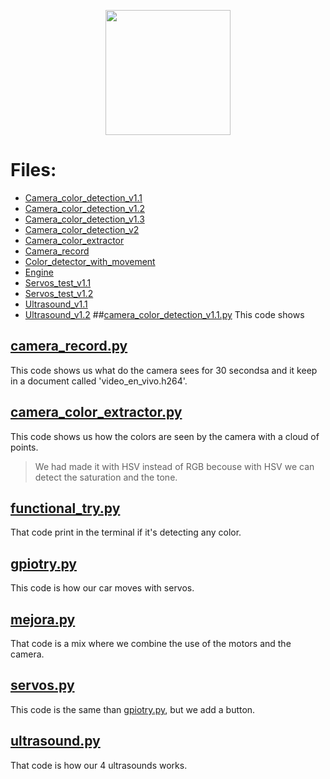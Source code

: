 <p align="center">
  <img width="200" height="200" Src="https://github.com/Ploirad/WRO-2024-ArduMASTERS/assets/148375115/122c7233-1e41-4727-894d-9d810f12458b">
</p> 

# Files:
  - [Camera_color_detection_v1.1](#camera_color_detection_v1.1.py)
  - [Camera_color_detection_v1.2](#camera_color_detection_v1.2.py)
  - [Camera_color_detection_v1.3](#camera_color_detection_v1.3.py)
  - [Camera_color_detection_v2](#camera_color_detection_v2.py)
  - [Camera_color_extractor](#camera_color_extractor.py)
  - [Camera_record](#camera_record.py)
  - [Color_detector_with_movement](#camera_detector_with_movement.py)
  - [Engine](#engine.py)
  - [Servos_test_v1.1](#servos_test_v1.1.py)
  - [Servos_test_v1.2](#servos_test_v1.2.py)
  - [Ultrasound_v1.1](#ultrasound_v1.1.py)
  - [Ultrasound_v1.2](#ultrasound_v1.2.py)
##[camera_color_detection_v1.1.py](https://github.com/Ploirad/WRO-2024-ArduMASTERS/tree/main/Src/diary/camera_color_detection_v1.1.py)
This code shows 
## [camera_record.py](https://github.com/Ploirad/WRO-2024-ArduMASTERS/tree/main/Src/diary/camera_record.py)
This code shows us what do the camera sees for 30 secondsa and it keep in a document called 'video_en_vivo.h264'.
## [camera_color_extractor.py](https://github.com/Ploirad/WRO-2024-ArduMASTERS/tree/main/Src/diary/camera_color_extractor.py)
This code shows us how the colors are seen by the camera with a cloud of points. 
>We had made it with HSV instead of RGB becouse with HSV we can detect the saturation and the tone.
## [functional_try.py](https://github.com/Ploirad/WRO-2024-ArduMASTERS/tree/main/Src/diary/functional_try.py)
That code print in the terminal if it's detecting any color.
## [gpiotry.py](https://github.com/Ploirad/WRO-2024-ArduMASTERS/tree/main/Src/diary/gpiotry.py)
This code is how our car moves with servos.
## [mejora.py](https://github.com/Ploirad/WRO-2024-ArduMASTERS/tree/main/Src/diary/mejora.py)
That code is a mix where we combine the use of the motors and the camera.
## [servos.py](https://github.com/Ploirad/WRO-2024-ArduMASTERS/tree/main/Src/diary/servos.py)
This code is the same than [gpiotry.py](https://github.com/Ploirad/WRO-2024-ArduMASTERS/tree/main/Src/diary/gpiotry.py), but we add a button.
## [ultrasound.py](https://github.com/Ploirad/WRO-2024-ArduMASTERS/tree/main/Src/diary/ultrasound.py)
That code is how our 4 ultrasounds works.
